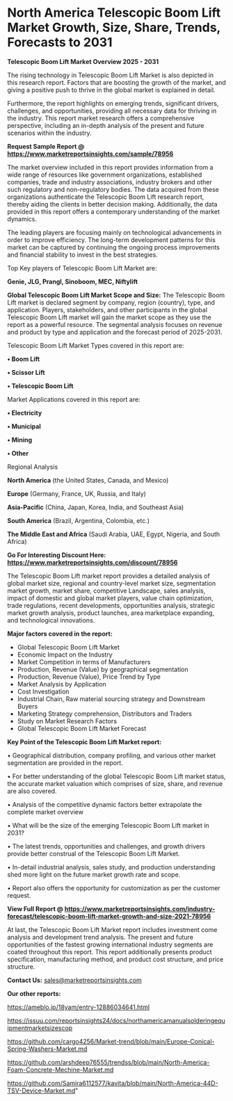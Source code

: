 # North America Telescopic Boom Lift Market Growth, Size, Share, Trends, Forecasts to 2031

<Strong> Telescopic Boom Lift Market Overview 2025 - 2031</strong>

The rising technology in Telescopic Boom Lift Market is also depicted in this research report. Factors that are boosting the growth of the market, and giving a positive push to thrive in the global market is explained in detail.

Furthermore, the report highlights on emerging trends, significant drivers, challenges, and opportunities, providing all necessary data for thriving in the industry. This report market research offers a comprehensive perspective, including an in-depth analysis of the present and future scenarios within the industry.

<strong>Request Sample Report @ <a href=https://www.marketreportsinsights.com/sample/78956>https://www.marketreportsinsights.com/sample/78956</a></strong>

The market overview included in this report provides information from a wide range of resources like government organizations, established companies, trade and industry associations, industry brokers and other such regulatory and non-regulatory bodies. The data acquired from these organizations authenticate the Telescopic Boom Lift research report, thereby aiding the clients in better decision making. Additionally, the data provided in this report offers a contemporary understanding of the market dynamics.

The leading players are focusing mainly on technological advancements in order to improve efficiency. The long-term development patterns for this market can be captured by continuing the ongoing process improvements and financial stability to invest in the best strategies.

Top Key players of Telescopic Boom Lift Market are:

<strong>Genie, JLG, Prangl, Sinoboom, MEC, Niftylift</strong>

<strong><b>Global Telescopic Boom Lift Market Scope and Size:</b></strong>
The Telescopic Boom Lift market is declared segment by company, region (country), type, and application. Players, stakeholders, and other participants in the global Telescopic Boom Lift market will gain the market scope as they use the report as a powerful resource. The segmental analysis focuses on revenue and product by type and application and the forecast period of 2025-2031.

Telescopic Boom Lift Market Types covered in this report are:

<strong>• Boom Lift

• Scissor Lift

• Telescopic Boom Lift</strong>

Market Applications covered in this report are:

<strong>• Electricity

• Municipal

• Mining

• Other</strong> 

Regional Analysis

<strong>North America</strong> (the United States, Canada, and Mexico)

<strong>Europe</strong> (Germany, France, UK, Russia, and Italy)

<strong>Asia-Pacific</strong> (China, Japan, Korea, India, and Southeast Asia)

<strong>South America</strong> (Brazil, Argentina, Colombia, etc.)

<strong>The Middle East and Africa</strong> (Saudi Arabia, UAE, Egypt, Nigeria, and South Africa)

<strong>Go For Interesting Discount Here: <a href=https://www.marketreportsinsights.com/discount/78956>https://www.marketreportsinsights.com/discount/78956</a></strong>

The Telescopic Boom Lift market report provides a detailed analysis of global market size, regional and country-level market size, segmentation market growth, market share, competitive Landscape, sales analysis, impact of domestic and global market players, value chain optimization, trade regulations, recent developments, opportunities analysis, strategic market growth analysis, product launches, area marketplace expanding, and technological innovations.

<strong><b>Major factors covered in the report:</b></strong>
<ul>
  <li>Global Telescopic Boom Lift Market </li>
  <li>Economic Impact on the Industry</li>
  <li>Market Competition in terms of Manufacturers</li>
  <li>Production, Revenue (Value) by geographical segmentation</li>
  <li>Production, Revenue (Value), Price Trend by Type</li>
  <li>Market Analysis by Application</li>
  <li>Cost Investigation</li>
  <li>Industrial Chain, Raw material sourcing strategy and Downstream Buyers</li>
  <li>Marketing Strategy comprehension, Distributors and Traders</li>
  <li>Study on Market Research Factors</li>
  <li>Global Telescopic Boom Lift Market Forecast</li>
</ul>

<strong><b>Key Point of the Telescopic Boom Lift Market report:</b></strong>

• Geographical distribution, company profiling, and various other market segmentation are provided in the report.

• For better understanding of the global Telescopic Boom Lift market status, the accurate market valuation which comprises of size, share, and revenue are also covered.

• Analysis of the competitive dynamic factors better extrapolate the complete market overview

• What will be the size of the emerging Telescopic Boom Lift market in 2031?

• The latest trends, opportunities and challenges, and growth drivers provide better construal of the Telescopic Boom Lift Market.

• In-detail industrial analysis, sales study, and production understanding shed more light on the future market growth rate and scope.

• Report also offers the opportunity for customization as per the customer request.

<strong><b>View Full Report @ <a href=https://www.marketreportsinsights.com/industry-forecast/telescopic-boom-lift-market-growth-and-size-2021-78956>https://www.marketreportsinsights.com/industry-forecast/telescopic-boom-lift-market-growth-and-size-2021-78956</a></b></strong>


At last, the Telescopic Boom Lift Market report includes investment come analysis and development trend analysis. The present and future opportunities of the fastest growing international industry segments are coated throughout this report. This report additionally presents product specification, manufacturing method, and product cost structure, and price structure.

<strong>Contact Us:</strong>
sales@marketreportsinsights.com

<strong>Our other reports:</strong>

<a href=https://ameblo.jp/18yam/entry-12886034641.html>https://ameblo.jp/18yam/entry-12886034641.html</a>

<a href=https://issuu.com/reportsinsights24/docs/northamericamanualsolderingequipmentmarketsizescop>https://issuu.com/reportsinsights24/docs/northamericamanualsolderingequipmentmarketsizescop</a>

<a href=https://github.com/cargo4256/Market-trend/blob/main/Europe-Conical-Spring-Washers-Market.md>https://github.com/cargo4256/Market-trend/blob/main/Europe-Conical-Spring-Washers-Market.md</a>

<a href=https://github.com/arshdeep76555/trendss/blob/main/North-America-Foam-Concrete-Mechine-Market.md>https://github.com/arshdeep76555/trendss/blob/main/North-America-Foam-Concrete-Mechine-Market.md</a>

<a href=https://github.com/Samira6112577/kavita/blob/main/North-America-44D-TSV-Device-Market.md>https://github.com/Samira6112577/kavita/blob/main/North-America-44D-TSV-Device-Market.md</a>"
